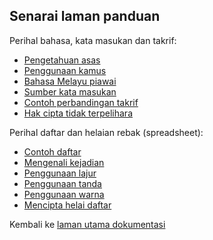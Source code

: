 ---
---

## Senarai laman panduan

Perihal bahasa, kata masukan dan takrif:

* [Pengetahuan asas][PN1]
* [Penggunaan kamus][PN2]
* [Bahasa Melayu piawai][PN3]
* [Sumber kata masukan][PN4]
* [Contoh perbandingan takrif][PN5]
* [Hak cipta tidak terpelihara][PN6]

Perihal daftar dan helaian rebak (spreadsheet):

* [Contoh daftar][RN1]
* [Mengenali kejadian][RN2]
* [Penggunaan lajur][RN3]
* [Penggunaan tanda][RN4]
* [Penggunaan warna][RN5]
* [Mencipta helai daftar][RN6]

Kembali ke [laman utama dokumentasi][LUD]

  [LUD]: ../
  [PN1]: asas.md
  [PN2]: kamus.md
  [PN3]: piawai.md
  [PN4]: sumber.md
  [PN5]: takrif.md
  [PN6]: hak-cipta.md
  [RN1]: contoh.md
  [RN2]: kejadian.md
  [RN3]: lajur.md
  [RN4]: tanda.md
  [RN5]: warna.md
  [RN6]: helai.md
